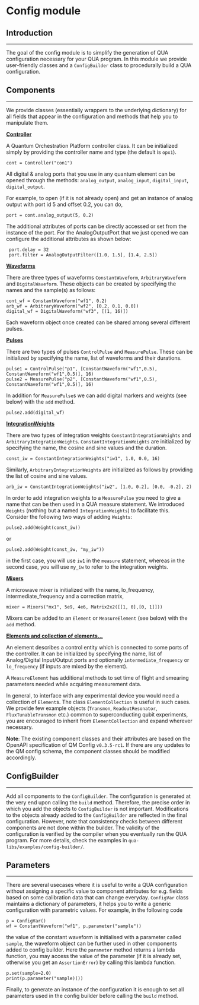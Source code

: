 # Config module

## Introduction
---------------
The goal of the config module is to simplify the generation of QUA configuration necessary for your QUA program. In this module we provide user-friendly classes and a `ConfigBuilder` class to procedurally build a QUA configuration.

## Components
--------------

We provide classes (essentially wrappers to the underlying dictionary) for all fields that appear in the configuration and methods that help you to manipulate them.

 <ins> **Controller** </ins>

 A Quantum Orchestration Platform controller class. It can be initialized simply by providing the controller name and type (the default is `opx1`).

 ```
 cont = Controller("con1")
 ```
 
 All digital & analog ports that you use in any quantum element can be opened through the methods: `analog_output`, `analog_input`, `digital_input`, `digital_output`.

 For example, to open (if it is not already open) and get an instance of analog output with port id 5 and offset 0.2, you can do,

```
port = cont.analog_output(5, 0.2)
```

The additional attributes of ports can be directly accessed or set from the instance of the port. For the AnalogOutputPort that we just opened we can configure the additional attributes as shown below:
```
 port.delay = 32
 port.filter = AnalogOutputFilter([1.0, 1.5], [1.4, 2.5])
```

<ins> **Waveforms** </ins>

There are three types of waveforms `ConstantWaveform`, `ArbitraryWaveform` and `DigitalWaveform`. These objects can be created by specifying the names and the sample(s) as follows:

```
cont_wf = ConstantWaveform("wf1", 0.2)
arb_wf = ArbitraryWaveform("wf2", [0.2, 0.1, 0.0])
digital_wf = DigitalWaveform("wf3", [(1, 16)])
```

Each waveform object once created can be shared among several different pulses.
 
<ins> **Pulses** </ins>

There are two types of pulses `ControlPulse` and `MeasurePulse`. These can be initialized by specifying the name, list of waveforms and their durations.

```
pulse1 = ControlPulse("p1", [ConstantWaveform("wf1",0.5), ConstantWaveform("wf1",0.5)], 16)
pulse2 = MeasurePulse("p2", [ConstantWaveform("wf1",0.5), ConstantWaveform("wf1",0.5)], 16)
```

In addition for `MeasurePulse`s we can add digital markers and weights (see below) with the `add` method.

```
pulse2.add(digital_wf)
```

<ins> **IntegrationWeights**  </ins>

There are two types of integration weights `ConstantIntegrationWeights` and `ArbitraryIntegrationWeights`. `ConstantIntegrationWeights` are initialized by specifying the name, the cosine and sine values and the duration.

```
const_iw = ConstantIntegrationWeights("iw1", 1.0, 0.0, 16)
```
Similarly, `ArbitraryIntegrationWeights` are initialized as follows by providing the list of cosine and sine values.
```
arb_iw = ConstantIntegrationWeights("iw2", [1.0, 0.2], [0.0, -0.2], 2)
```

In order to add integration weights to a `MeasurePulse` you need to give a name that can be then used in a QUA measure statement. We introduced `Weights` (nothing but a named `IntegrationWeights`) to facilitate this. Consider the following two ways of adding `Weights`:

```
pulse2.add(Weight(const_iw))
```
or 
```
pulse2.add(Weight(const_iw, "my_iw"))
```
in the first case, you will use `iw1` in the `measure` statement, whereas in the second case, you will use `my_iw` to refer to the integration weights.

<ins> **Mixers** </ins>

A microwave mixer is initialized with the name, lo_frequency, intermediate_frequency and a correction matrix,
```
mixer = Mixers("mx1", 5e9, 4e6, Matrix2x2([[1, 0],[0, 1]]))
```
Mixers can be added to an `Element` or `MeasureElement` (see below) with the `add` method.

<ins> **Elements and collection of elements...** </ins>

An element describes a control entity which is connected to some ports of the controller. It can be initialized by specifying the name, list of Analog/Digital Input/Output ports and optionally `intermediate_frequency` or `lo_frequency` (if inputs are mixed by the element).

A `MeasureElement` has additional methods to set time of flight and smearing parameters needed while acquiring measurement data.

In general, to interface with any experimental device you would need a collection of `Element`s. The class `ElementCollection` is useful in such cases. We provide few example objects (`Transmon`, `ReadoutResonator`, `FluxTunableTransmon` etc.) common to superconducting qubit experiments, you are encouraged to inherit from `ElementCollection` and expand wherever necessary.

**Note**: The existing component classes and their attributes are based on the OpenAPI specification of QM Config ```v0.3.5-rc1```. If there are any updates to the QM config schema, the component classes should be modified accordingly.

## ConfigBuilder
----------------

Add all components to the `ConfigBuilder`. The configuration is generated at the very end upon calling the `build` method. Therefore, the precise order in which you add the objects to `ConfigBuilder` is not important. Modifications to the objects already added to the `ConfigBuilder` are reflected in the final configuration. However, note that consistency checks between different components are not done within the builder. The validity of the configuration is verified by the compiler when you eventually run the QUA program.
For more details, check the examples in `qua-libs/examples/config-builder/`.

## Parameters
--------------

There are several usecases where it is useful to write a QUA configuration without assigning a specific value to component attributes for e.g. fields based on some calibration data that can change everyday. `ConfigVar` class maintains a dictionary of parameters, it helps you to write a generic configuration with parametric values. For example, in the following code

```
p = ConfigVar()
wf = ConstantWaveform("wf1", p.parameter("sample"))
```

the value of the constant waveform is initialised with a parameter called `sample`, the waveform object can be further used in other components added to config builder. Here the `parameter` method returns a lambda function, you may access the value of the parameter (if it is already set, otherwise you get an `AssertionError`) by calling this lambda function.

```
p.set(sample=2.0)
print(p.parameter("sample)())
```
Finally, to generate an instance of the configuration it is enough to set all parameters used in the config builder before calling the `build` method.